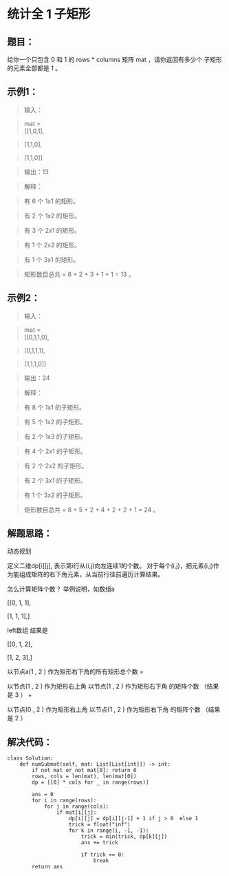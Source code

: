#  统计全 1 子矩形 #
## 题目： ##
给你一个只包含 0 和 1 的 rows * columns 矩阵 mat ，请你返回有多少个 子矩形 的元素全部都是 1 。


## 示例1： ##



> 输入：

> mat =  
> [[1,0,1],

> [1,1,0],

> [1,1,0]]
              



> 输出：13


> 解释：
 


> 有 6 个 1x1 的矩形。



> 有 2 个 1x2 的矩形。



> 有 3 个 2x1 的矩形。



> 有 1 个 2x2 的矩形。



> 有 1 个 3x1 的矩形。



> 矩形数目总共 = 6 + 2 + 3 + 1 + 1 = 13 。



## 示例2： ##





> 输入：

> mat =  
> [[0,1,1,0],

> [0,1,1,1],

> [1,1,1,0]]
              



> 输出：24


> 解释：

> 有 8 个 1x1 的子矩形。

> 有 5 个 1x2 的子矩形。

> 有 2 个 1x3 的子矩形。

> 有 4 个 2x1 的子矩形。

> 有 2 个 2x2 的子矩形。

> 有 2 个 3x1 的子矩形。

> 有 1 个 3x2 的子矩形。

> 矩形数目总共 = 8 + 5 + 2 + 4 + 2 + 2 + 1 = 24 。







## 解题思路： ##
动态规划

定义二维dp[i][j], 表示第i行从(i,j)向左连续1的个数。
对于每个(i,j)，把元素(i,j)作为能组成矩阵的右下角元素，从当前行往前遍历计算结果。

怎么计算矩阵个数？
举例说明，如数组a

[[0, 1, 1],

[1, 1, 1],]

left数组 结果是

[[0, 1, 2],

[1, 2, 3],]

以节点a(1 , 2 ) 作为矩形右下角的所有矩形总个数 =

以节点(1 , 2 ) 作为矩形右上角 以节点(1 , 2 ) 作为矩形右下角 的矩阵个数 （结果是 3 ） +

以节点(0 , 2 ) 作为矩形右上角 以节点(1 , 2 ) 作为矩形右下角 的矩阵个数 （结果是 2 ）



## 解决代码： ##
    class Solution:
    	def numSubmat(self, mat: List[List[int]]) -> int:
        	if not mat or not mat[0]: return 0
        	rows, cols = len(mat), len(mat[0])
        	dp = [[0] * cols for _ in range(rows)]
        	
        	ans = 0
        	for i in range(rows):
        	    for j in range(cols):
        	        if mat[i][j]:
        	            dp[i][j] = dp[i][j-1] + 1 if j > 0 	else 1
        	            trick = float("inf")
        	            for k in range(i, -1, -1):
        	                trick = min(trick, dp[k][j])
        	                ans += trick
	
        	                if trick == 0:
        	                    break
        	return ans